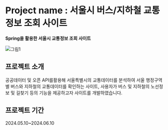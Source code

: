 # Project name : 서울시 버스/지하철 교통정보 조회 사이트

**Spring을 활용한 서울시 교통정보 조회 사이트**


![그림1](https://github.com/kimgeen/SeoulTransport/assets/146930254/7a436044-8976-4548-97fa-d149c65d027f)


## 프로젝트 소개
공공데이터 및 오픈 API를활용해 서울특별시의 교통데이터를 분석하여 서울 행정구역 별 버스와 지하철의 교통데이터를 확인하는 사이트,
사용자가 버스 및 지하철의 노선정보 및 길찾기 등의 기능을 제공하고자 사이트를 개발하였습니다.

## 프로젝트 기간
2024.05.10~2024.06.10
